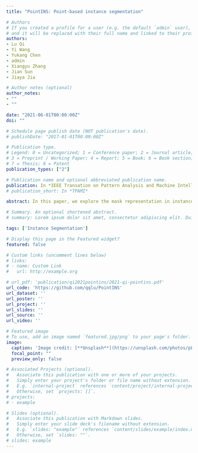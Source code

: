 ```yaml
---
title: "PointINS: Point-based instance segmentation"

# Authors
# If you created a profile for a user (e.g. the default `admin` user), write the username (folder name) here 
# and it will be replaced with their full name and linked to their profile.
authors:
- Lu Qi
- Yi Wang
- Yukang Chen
- admin
- Xiangyu Zhang
- Jian Sun
- Jiaya Jia

# Author notes (optional)
author_notes:
- ""
- ""

date: "2021-06-01T00:00:00Z"
doi: ""

# Schedule page publish date (NOT publication's date).
# publishDate: "2017-01-01T00:00:00Z"

# Publication type.
# Legend: 0 = Uncategorized; 1 = Conference paper; 2 = Journal article;
# 3 = Preprint / Working Paper; 4 = Report; 5 = Book; 6 = Book section;
# 7 = Thesis; 8 = Patent
publication_types: ["2"]

# Publication name and optional abbreviated publication name.
publication: In *IEEE Transation on Pattern Analysis and Machine Intelligence*
# publication_short: In *TPAMI*

abstract: In this paper, we explore the mask representation in instance segmentation with Point-of-Interest (PoI) features. Differentiating multiple potential instances within a single PoI feature is challenging, because learning a high-dimensional mask feature for each instance using vanilla convolution demands a heavy computing burden. To address this challenge, we propose an instance-aware convolution. It decomposes this mask representation learning task into two tractable modules as instance-aware weights and instance-agnostic features. The former is to parametrize convolution for producing mask features corresponding to different instances, improving mask learning efficiency by avoiding employing several independent convolutions. Meanwhile, the latter serves as mask templates in a single point. Together, instance-aware mask features are computed by convolving the template with dynamic weights, used for the mask prediction. Along with instance-aware convolution, we propose PointINS, a simple and practical instance segmentation approach, building upon dense one-stage detectors. Through extensive experiments, we evaluated the effectiveness of our framework built upon RetinaNet and FCOS. PointINS in ResNet101 backbone achieves a 38.3 mask mean average precision (mAP) on COCO dataset, outperforming existing point-based methods by a large margin. It gives a comparable performance to the region-based Mask R-CNN with faster inference.

# Summary. An optional shortened abstract.
# summary: Lorem ipsum dolor sit amet, consectetur adipiscing elit. Duis posuere tellus ac convallis placerat. Proin tincidunt magna sed ex sollicitudin condimentum.

tags: ['Instance Segmentation']

# Display this page in the Featured widget?
featured: false

# Custom links (uncomment lines below)
# links:
# - name: Custom Link
#   url: http://example.org

# url_pdf: 'publication/qi2021pointins/2021-qi-pointins.pdf'
url_code: 'https://github.com/qqlu/PointINS'
url_dataset: ''
url_poster: ''
url_project: ''
url_slides: ''
url_source: ''
url_video: ''

# Featured image
# To use, add an image named `featured.jpg/png` to your page's folder. 
image:
  caption: 'Image credit: [**Unsplash**](https://unsplash.com/photos/pLCdAaMFLTE)'
  focal_point: ""
  preview_only: false

# Associated Projects (optional).
#   Associate this publication with one or more of your projects.
#   Simply enter your project's folder or file name without extension.
#   E.g. `internal-project` references `content/project/internal-project/index.md`.
#   Otherwise, set `projects: []`.
# projects:
# - example

# Slides (optional).
#   Associate this publication with Markdown slides.
#   Simply enter your slide deck's filename without extension.
#   E.g. `slides: "example"` references `content/slides/example/index.md`.
#   Otherwise, set `slides: ""`.
# slides: example
---
```

<!-- 
{{% callout note %}}
Click the *Cite* button above to demo the feature to enable visitors to import publication metadata into their reference management software.
{{% /callout %}}

{{% callout note %}}
Create your slides in Markdown - click the *Slides* button to check out the example.
{{% /callout %}} -->

<!-- Supplementary notes can be added here, including [code, math, and images](https://wowchemy.com/docs/writing-markdown-latex/). -->
